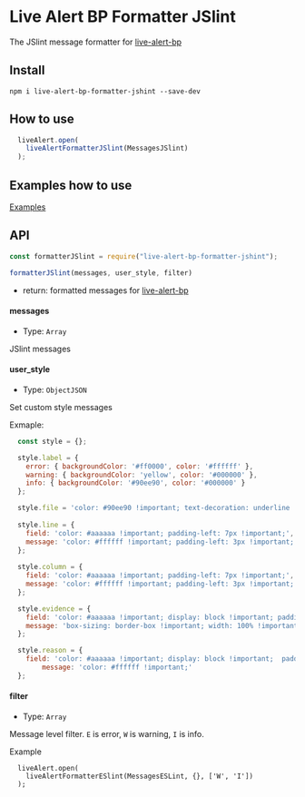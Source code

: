# Live Alert BP Formatter JSlint

The JSlint message formatter for [live-alert-bp](https://github.com/semiromid/live-alert-bp)


##  Install
```shell
npm i live-alert-bp-formatter-jshint --save-dev
```

## How to use

```javascript
  liveAlert.open(
    liveAlertFormatterJSlint(MessagesJSlint)
  );
```


## Examples how to use

[Examples](https://github.com/semiromid/live-alert-bp#examples)

## API

```javascript
const formatterJSlint = require("live-alert-bp-formatter-jshint");

formatterJSlint(messages, user_style, filter)
```

* return:  formatted messages for [live-alert-bp](https://github.com/semiromid/live-alert-bp)

#### messages
* Type: `Array`

JSlint messages

#### user_style
* Type: `ObjectJSON`

Set custom style messages

Exmaple:
```javascript
  const style = {};	

  style.label = {
	error: { backgroundColor: '#ff0000', color: '#ffffff' },
	warning: { backgroundColor: 'yellow', color: '#000000' },
	info: { backgroundColor: '#90ee90', color: '#000000' }
  };

  style.file = 'color: #90ee90 !important; text-decoration: underline !important;';
	
  style.line = {
	field: 'color: #aaaaaa !important; padding-left: 7px !important;', 
	message: 'color: #ffffff !important; padding-left: 3px !important;'
  };
	
  style.column = {
	field: 'color: #aaaaaa !important; padding-left: 7px !important;', 
	message: 'color: #ffffff !important; padding-left: 3px !important;'
  };

  style.evidence = {
	field: 'color: #aaaaaa !important; display: block !important; padding-bottom: 8px !important;', 
	message: 'box-sizing: border-box !important; width: 100% !important; overflow-x: auto !important; color: #ffffff !important; display: inline-block !important; border: dashed 1px #b9b9b9 !important; padding: 20px !important;'
  };

  style.reason = {
	field: 'color: #aaaaaa !important; display: block !important;  padding-top: 3px !important;', 
		message: 'color: #ffffff !important;'
  };	
```

#### filter
* Type: `Array`

Message level filter. 
`E` is error, `W` is warning, `I` is info.

Example
```
  liveAlert.open(
    liveAlertFormatterESlint(MessagesESLint, {}, ['W', 'I'])
  );
```
